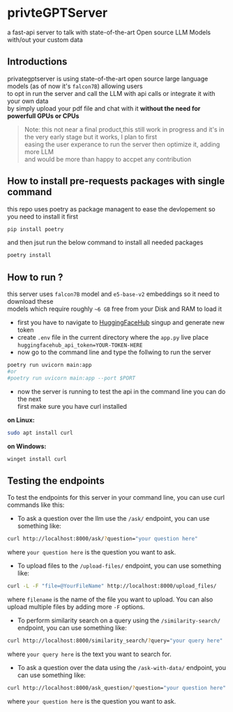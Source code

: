 # privteGPTServer
a fast-api server to talk with state-of-the-art Open source LLM Models with/out your custom data


## Introductions
privategptserver is using state-of-the-art open source large language models (as of now it's `falcon7B`) allowing users   
to opt in run the server and call the LLM with api calls or integrate it with your own data   
by simply upload your pdf file and chat with it **without the need for powerfull GPUs or CPUs**

> Note: this not near a final product,this still work in progress and it's in the very early stage but it works, I plan to first  
>  easing the user experance to run the server then optimize it, adding more LLM  
>  and would be more than happy to accpet any contribution  

## How to install **pre-requests** packages with single command
this repo uses poetry as package managent to ease the devlopement so you need to install it first
```bash
pip install poetry
```
and then jsut run the below command to install all needed packages
```bash
poetry install
```
## How to run ?
this server uses `falcon7B` model and `e5-base-v2` embeddings so it need to download these  
models which require roughly `~6 GB` free from your Disk and RAM to load it   
- first you have to navigate to [HuggingFaceHub](https://huggingface.co/settings/tokens) singup and generate new token   
- create `.env` file in the current directory where the `app.py` live place `huggingfacehub_api_token=YOUR-TOKEN-HERE`
- now go to the command line and type the follwing to run the server 
```bash 
poetry run uvicorn main:app 
#or
#poetry run uvicorn main:app --port $PORT 
```

- now the server is running to test the api in the command line you can do the next  
first make sure you have curl installed   

**on Linux:**  
```bash 
sudo apt install curl 
```
**on Windows:**  
```bash 
winget install curl
```
## Testing the endpoints
To test the endpoints for this server in your command line, you can use curl commands like this:

- To ask a question over the llm use the `/ask/` endpoint, you can use something like:

```bash
curl http://localhost:8000/ask/?question="your question here"
```

where `your question here` is the question you want to ask.

- To upload files to the `/upload-files/` endpoint, you can use something like:

```bash
curl -L -F "file=@YourFileName" http://localhost:8000/upload_files/
```

where `filename` is the name of the file you want to upload. You can also upload multiple files by adding more `-F` options.

- To perform similarity search on a query using the `/similarity-search/` endpoint, you can use something like:

```bash
curl http://localhost:8000/similarity_search/?query="your query here"
```

where `your query here` is the text you want to search for.

- To ask a question over the data using the `/ask-with-data/` endpoint, you can use something like:

```bash
curl http://localhost:8000/ask_question/?question="your question here"
```

where `your question here` is the question you want to ask.


